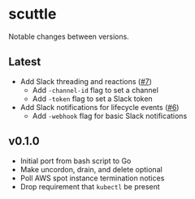 # scuttle

Notable changes between versions.

## Latest

* Add Slack threading and reactions ([#7](https://github.com/poseidon/scuttle/pull/7))
  * Add `-channel-id` flag to set a channel
  * Add `-token` flag to set a Slack token
* Add Slack notifications for lifecycle events ([#6](https://github.com/poseidon/scuttle/pull/6))
  * Add `-webhook` flag for basic Slack notifications

## v0.1.0

* Initial port from bash script to Go
* Make uncordon, drain, and delete optional
* Poll AWS spot instance termination notices
* Drop requirement that `kubectl` be present
